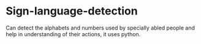 # Sign-language-detection
Can detect the alphabets and numbers used by specially abled people and help in understanding of their actions, it uses python.
